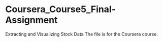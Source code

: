 # Coursera_Course5_Final-Assignment
Extracting and Visualizing Stock Data
The file is for the Coursera course. 
